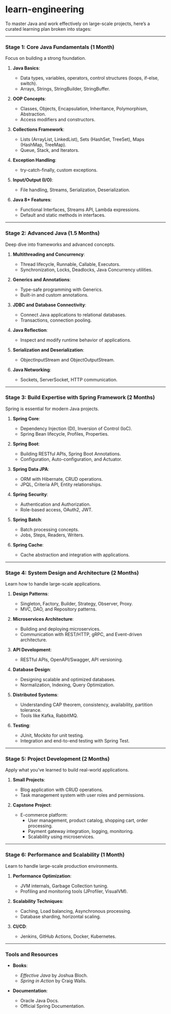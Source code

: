 # learn-engineering
To master Java and work effectively on large-scale projects, here’s a curated learning plan broken into stages:

---

### **Stage 1: Core Java Fundamentals (1 Month)**
Focus on building a strong foundation.

1. **Java Basics**:
   - Data types, variables, operators, control structures (loops, if-else, switch).
   - Arrays, Strings, StringBuilder, StringBuffer.

2. **OOP Concepts**:
   - Classes, Objects, Encapsulation, Inheritance, Polymorphism, Abstraction.
   - Access modifiers and constructors.

3. **Collections Framework**:
   - Lists (ArrayList, LinkedList), Sets (HashSet, TreeSet), Maps (HashMap, TreeMap).
   - Queue, Stack, and Iterators.

4. **Exception Handling**:
   - try-catch-finally, custom exceptions.

5. **Input/Output (I/O)**:
   - File handling, Streams, Serialization, Deserialization.

6. **Java 8+ Features**:
   - Functional Interfaces, Streams API, Lambda expressions.
   - Default and static methods in interfaces.

---

### **Stage 2: Advanced Java (1.5 Months)**
Deep dive into frameworks and advanced concepts.

1. **Multithreading and Concurrency**:
   - Thread lifecycle, Runnable, Callable, Executors.
   - Synchronization, Locks, Deadlocks, Java Concurrency utilities.

2. **Generics and Annotations**:
   - Type-safe programming with Generics.
   - Built-in and custom annotations.

3. **JDBC and Database Connectivity**:
   - Connect Java applications to relational databases.
   - Transactions, connection pooling.

4. **Java Reflection**:
   - Inspect and modify runtime behavior of applications.

5. **Serialization and Deserialization**:
   - ObjectInputStream and ObjectOutputStream.

6. **Java Networking**:
   - Sockets, ServerSocket, HTTP communication.

---

### **Stage 3: Build Expertise with Spring Framework (2 Months)**
Spring is essential for modern Java projects.

1. **Spring Core**:
   - Dependency Injection (DI), Inversion of Control (IoC).
   - Spring Bean lifecycle, Profiles, Properties.

2. **Spring Boot**:
   - Building RESTful APIs, Spring Boot Annotations.
   - Configuration, Auto-configuration, and Actuator.

3. **Spring Data JPA**:
   - ORM with Hibernate, CRUD operations.
   - JPQL, Criteria API, Entity relationships.

4. **Spring Security**:
   - Authentication and Authorization.
   - Role-based access, OAuth2, JWT.

5. **Spring Batch**:
   - Batch processing concepts.
   - Jobs, Steps, Readers, Writers.

6. **Spring Cache**:
   - Cache abstraction and integration with applications.

---

### **Stage 4: System Design and Architecture (2 Months)**
Learn how to handle large-scale applications.

1. **Design Patterns**:
   - Singleton, Factory, Builder, Strategy, Observer, Proxy.
   - MVC, DAO, and Repository patterns.

2. **Microservices Architecture**:
   - Building and deploying microservices.
   - Communication with REST/HTTP, gRPC, and Event-driven architecture.

3. **API Development**:
   - RESTful APIs, OpenAPI/Swagger, API versioning.

4. **Database Design**:
   - Designing scalable and optimized databases.
   - Normalization, Indexing, Query Optimization.

5. **Distributed Systems**:
   - Understanding CAP theorem, consistency, availability, partition tolerance.
   - Tools like Kafka, RabbitMQ.

6. **Testing**:
   - JUnit, Mockito for unit testing.
   - Integration and end-to-end testing with Spring Test.

---

### **Stage 5: Project Development (2 Months)**
Apply what you’ve learned to build real-world applications.

1. **Small Projects**:
   - Blog application with CRUD operations.
   - Task management system with user roles and permissions.

2. **Capstone Project**:
   - E-commerce platform:
     - User management, product catalog, shopping cart, order processing.
     - Payment gateway integration, logging, monitoring.
     - Scalability using microservices.

---

### **Stage 6: Performance and Scalability (1 Month)**
Learn to handle large-scale production environments.

1. **Performance Optimization**:
   - JVM internals, Garbage Collection tuning.
   - Profiling and monitoring tools (JProfiler, VisualVM).

2. **Scalability Techniques**:
   - Caching, Load balancing, Asynchronous processing.
   - Database sharding, horizontal scaling.

3. **CI/CD**:
   - Jenkins, GitHub Actions, Docker, Kubernetes.

---

### Tools and Resources
- **Books**:
  - *Effective Java* by Joshua Bloch.
  - *Spring in Action* by Craig Walls.

- **Documentation**:
  - Oracle Java Docs.
  - Official Spring Documentation.
